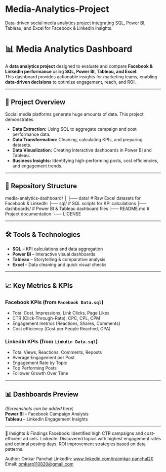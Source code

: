 # Media-Analytics-Project
Data-driven social media analytics project integrating SQL, Power BI, Tableau, and Excel for Facebook &amp; LinkedIn insights.

# 📊 Media Analytics Dashboard

A **data analytics project** designed to evaluate and compare **Facebook & LinkedIn performance** using **SQL, Power BI, Tableau, and Excel**.  
This dashboard provides actionable insights for marketing teams, enabling **data-driven decisions** to optimize engagement, reach, and ROI.

---

## 🚀 Project Overview
Social media platforms generate huge amounts of data. This project demonstrates:
- **Data Extraction:** Using SQL to aggregate campaign and post performance data.
- **Data Transformation:** Cleaning, calculating KPIs, and preparing datasets.
- **Data Visualization:** Creating interactive dashboards in Power BI and Tableau.
- **Business Insights:** Identifying high-performing posts, cost efficiencies, and engagement trends.

---

## 📂 Repository Structure

media-analytics-dashboard/
│
├── data/ # Raw Excel datasets for Facebook & LinkedIn
├── sql/ # SQL scripts for KPI calculations
├── dashboards/ # Power BI & Tableau dashboard files
├── README.md # Project documentation
└── LICENSE

---

## 🛠 Tools & Technologies
- **SQL** – KPI calculations and data aggregation  
- **Power BI** – Interactive visual dashboards  
- **Tableau** – Storytelling & comparative analysis  
- **Excel** – Data cleaning and quick visual checks  

---

## 📈 Key Metrics & KPIs

### **Facebook KPIs** (from `Facebook Data.sql`)
- Total Cost, Impressions, Link Clicks, Page Likes
- CTR (Click-Through-Rate), CPC, CPL, CPM
- Engagement metrics (Reactions, Shares, Comments)
- Cost efficiency (Cost per People Reached, CPA)

### **LinkedIn KPIs** (from `Linkdin Data.sql`)
- Total Views, Reactions, Comments, Reposts
- Average Engagement per Post
- Engagement Rate by Topic
- Top Performing Posts
- Follower Growth Over Time

---

## 📊 Dashboards Preview
*(Screenshots can be added here)*  
**Power BI** – Facebook Campaign Analysis  
**Tableau** – LinkedIn Engagement Insights  

---
📌 Insights & Findings
Facebook: Identified high CTR campaigns and cost-efficient ad sets.
LinkedIn: Discovered topics with highest engagement rates and optimal posting days.
ROI improvement strategies based on data patterns.

Author: Omkar Panchal
LinkedIn: www.linkedin.com/in/omkar-panchal20
Email: omkarp110820@gmail.com


